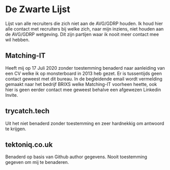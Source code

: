 # De Zwarte Lijst
Lijst van alle recruiters die zich niet aan de AVG/GDRP houden. Ik houd hier alle contact met recruiters bij welke zich, naar mijn inziens, niet houden aan de AVG/GDRP wetgeving. Dit zijn partijen waar ik nooit meer contact mee wil hebben.

## Matching-IT
Heeft mij op 17 Juli 2020 zonder toestemming benaderd naar aanleiding van een CV welke ik op monsterboard in 2013 heb gezet. Er is tussentijds geen contact geweest met dit bureau. In de begleidende email wordt vermelding gemaakt naar het bedrijf BRIXS welke Matching-IT voorheen heette, ook hier is geen eerder contact mee geweest behalve een afgewezen Linkedin Invite.

## trycatch.tech
Uit het niet benaderd zonder toestemming en zeer hardnekkig om antwoord te krijgen.

## tektoniq.co.uk
Benaderd op basis van Github author gegevens. Nooit toestemming gegeven om mij te benaderen.
